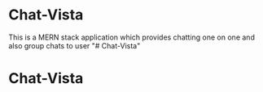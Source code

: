 # Chat-Vista
 This is a MERN stack application which provides chatting one on one and also group chats to user 
"# Chat-Vista" 
# Chat-Vista
